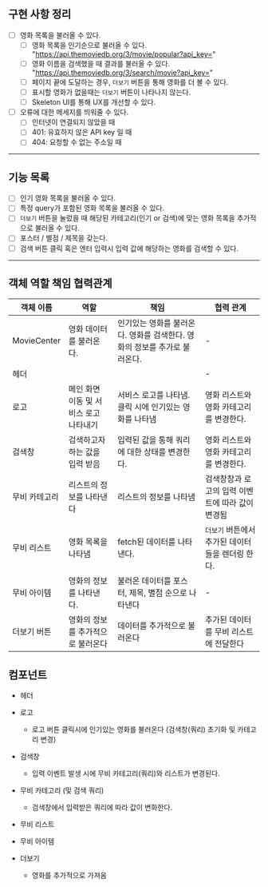 ## 구현 사항 정리

- [ ] 영화 목록을 불러올 수 있다.
  - [ ] 영화 목록을 인기순으로 불러올 수 있다. "https://api.themoviedb.org/3/movie/popular?api_key="
  - [ ] 영화 이름을 검색했을 때 결과를 불러올 수 있다.
        "https://api.themoviedb.org/3/search/movie?api_key="
  - [ ] 페이지 끝에 도달하는 경우, `더보기` 버튼을 통해 영화를 더 볼 수 있다.
  - [ ] 표시할 영화가 없을때는 `더보기` 버튼이 나타나지 않는다.
  - [ ] Skeleton UI를 통해 UX를 개선할 수 있다.
- [ ] 오류에 대한 메세지를 띄워줄 수 있다.
  - [ ] 인터넷이 연결되지 않았을 때
  - [ ] 401: 유효하지 않은 API key 일 때
  - [ ] 404: 요청할 수 없는 주소일 때

---

## 기능 목록

- [ ] 인기 영화 목록을 불러올 수 있다.
- [ ] 특정 query가 포함된 영화 목록을 불러올 수 있다.
- [ ] `더보기` 버튼을 눌렀을 때 해당된 카테고리(인기 or 검색)에 맞는 영화 목록을 추가적으로 불러올
      수 있다.
- [ ] 포스터 / 별점 / 제목을 갖는다.
- [ ] 검색 버튼 클릭 혹은 엔터 입력시 입력 값에 해당하는 영화를 검색할 수 있다.

---

## 객체 역할 책임 협력관계

| 객체 이름     | 역할                                   | 책임                                                                      | 협력 관계                                        |
| ------------- | -------------------------------------- | ------------------------------------------------------------------------- | ------------------------------------------------ |
| MovieCenter   | 영화 데이터를 불러온다.                | 인기있는 영화를 불러온다. 영화를 검색한다. 영화의 정보를 추가로 불러온다. | -                                                |
| 헤더          |                                        |                                                                           | -                                                |
| 로고          | 메인 화면 이동 및 서비스 로고 나타내기 | 서비스 로고를 나타냄. 클릭 시에 인기있는 영화를 나타냄                    | 영화 리스트와 영화 카테고리를 변경한다.          |
| 검색창        | 검색하고자 하는 값을 입력 받음         | 입력된 값을 통해 쿼리에 대한 상태를 변경한다.                             | 영화 리스트와 영화 카테고리를 변경한다.          |
| 무비 카테고리 | 리스트의 정보를 나타낸다               | 리스트의 정보를 나타냄                                                    | 검색창창과 로고의 입력 이벤트에 따라 값이 변경됨 |
| 무비 리스트   | 영화 목록을 나타냄                     | fetch된 데이터를 나타낸다.                                                | `더보기` 버튼에서 추가된 데이터들을 렌더링 한다. |
| 무비 아이템   | 영화의 정보를 나타낸다.                | 불러온 데이터를 포스터, 제목, 별점 순으로 나타낸다                        | -                                                |
| 더보기 버튼   | 영화의 정보를 추가적으로 불러온다      | 데이터를 추가적으로 불러온다                                              | 추가된 데이터를 무비 리스트에 전달한다           |

## 컴포넌트

- 헤더

- 로고

  - 로고 버튼 클릭시에 인기있는 영화를 불러온다 (검색창(쿼리) 초기화 및 카테고리 변경)

- 검색창

  - 입력 이벤트 발생 시에 무비 카테고리(쿼리)와 리스트가 변경된다.

- 무비 카테고리 (및 검색 쿼리)

  - 검색창에서 입력받은 쿼리에 따라 값이 변화한다.

- 무비 리스트

- 무비 아이템

- 더보기
  - 영화를 추가적으로 가져옴
